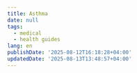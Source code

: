 ```yaml
---
title: Asthma
date: null
tags:
  - medical
  - health guides
lang: en
publishDate: '2025-08-12T16:18:28+04:00'
updatedDate: '2025-08-13T13:48:57+04:00'
---
```



